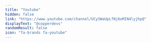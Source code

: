 ```yaml
---
title: "Youtube"
hidden: false
link: "https://www.youtube.com/channel/UCySWaUpLfNj6oMIN4lyjhpQ"
displayText: "@copperdevs"
randomResult: false
icon: "fa-brands fa-youtube"
---
```

